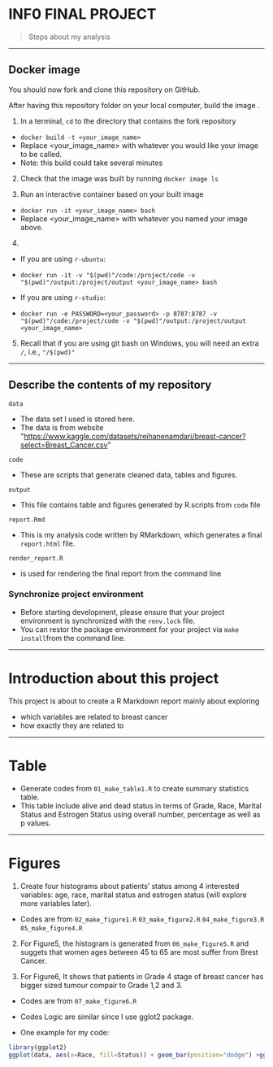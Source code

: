 # INF0 FINAL PROJECT

>Steps about my analysis

------------------------------------------------------------------------
## Docker image
You should now fork and clone this repository on GitHub.

After having this repository folder on your local computer, build the image .

1. In a terminal, `cd` to the directory that contains the fork repository
- `docker build -t <your_image_name>` 
- Replace <your_image_name> with whatever you would like your image to be called.
- Note: this build could take several minutes

2. Check that the image was built by running `docker image ls`

3. Run an interactive container based on your built image
- `docker run -it <your_image_name> bash`
- Replace <your_image_name> with whatever you named your image above.

4. 
- If you are using `r-ubuntu`:

- `docker run -it -v "$(pwd)"/code:/project/code -v "$(pwd)"/output:/project/output <your_image_name> bash`

- If you are using `r-studio`:

- `docker run -e PASSWORD=<your_password> -p 8787:8787 -v "$(pwd)"/code:/project/code -v "$(pwd)"/output:/project/output <your_image_name>`

5. Recall that if you are using git bash on Windows, you will need an extra `/`, i.e., `"/$(pwd)"`
------------------------------------------------------------------------
## Describe the contents of my repository

`data`
- The data set I used is stored here.
- The data is from website "https://www.kaggle.com/datasets/reihanenamdari/breast-cancer?select=Breast_Cancer.csv"

`code`
- These are scripts that generate cleaned data, tables and figures.

`output`
- This file contains table and figures generated by R.scripts from `code` file

`report.Rmd`
- This is my analysis code written by RMarkdown, which generates a final `report.html` file.   

`render_report.R` 
- is used for rendering the final report from the command line

### Synchronize project environment

- Before starting development, please ensure that your project environment is synchronized with the `renv.lock` file.
- You can restor the package environment for your project via `make install`from the command line.
------------------------------------------------------------------------
# Introduction about this project

This project is about to create a R Markdown report mainly about exploring 
* which variables are related to breast cancer
* how exactly they are related to 

------------------------------------------------------------------------
# Table

- Generate codes from `01_make_table1.R` to create summary statistics table.
- This table include alive and dead status in terms of Grade, Race, Marital Status and Estrogen Status using overall number, percentage as well as p values.
------------------------------------------------------------------------

# Figures

1. Create four histograms about patients’ status among 4 interested variables: age, race, marital status and estrogen status (will explore more variables later). 
- Codes are from `02_make_figure1.R` `03_make_figure2.R` `04_make_figure3.R` `05_make_figure4.R`

2. For Figure5, the histogram is generated from `06_make_figure5.R` and suggets that women ages between 45 to 65 are most suffer from Brest Cancer.

3. For Figure6, It shows that patients in Grade 4 stage of breast cancer has bigger sized tumour compair to Grade 1,2 and 3.
- Codes are from `07_make_figure6.R`

- Codes Logic are similar since I use gglot2 package.
- One example for my code:

```r
library(ggplot2)
ggplot(data, aes(x=Race, fill=Status)) + geom_bar(position="dodge") +ggtitle("Figure1.Histogram about Patient Status Among Race")+theme(plot.title = element_text(hjust = 0.5))
```
